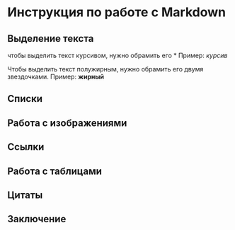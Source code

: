 # Инструкция по работе с Markdown

## Выделение текста
чтобы выделить текст курсивом, нужно обрамить его * Пример: *курсив*

Чтобы выделить текст полужирным, нужно обрамить его двумя звездочками.  Пример: **жирный**

## Списки

## Работа с изображениями

## Ссылки

## Работа с таблицами 

## Цитаты

## Заключение 

